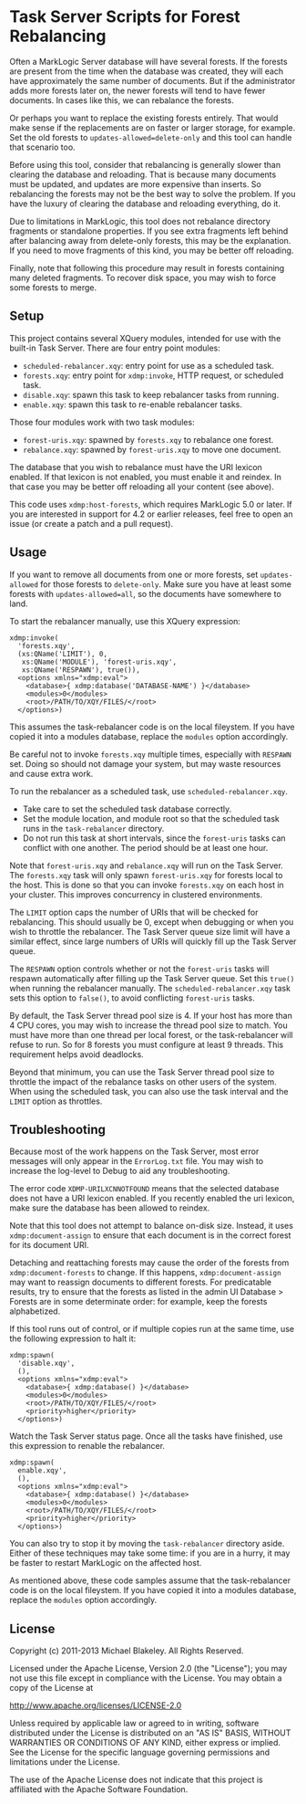 Task Server Scripts for Forest Rebalancing
===

Often a MarkLogic Server database will have several forests.
If the forests are present from the time when the database was created,
they will each have approximately the same number of documents.
But if the administrator adds more forests later on,
the newer forests will tend to have fewer documents.
In cases like this, we can rebalance the forests.

Or perhaps you want to replace the existing forests entirely.
That would make sense if the replacements are on faster or larger storage,
for example. Set the old forests to `updates-allowed=delete-only`
and this tool can handle that scenario too.

Before using this tool, consider that
rebalancing is generally slower than clearing the database and reloading.
That is because many documents must be updated,
and updates are more expensive than inserts.
So rebalancing the forests may not be the best way to solve the problem.
If you have the luxury of clearing the database and reloading everything, do it.

Due to limitations in MarkLogic, this tool does not rebalance
directory fragments or standalone properties.
If you see extra fragments left behind after balancing away from
delete-only forests, this may be the explanation.
If you need to move fragments of this kind, you may be better off reloading.

Finally, note that following this procedure may result in forests
containing many deleted fragments. To recover disk space,
you may wish to force some forests to merge.

Setup
---

This project contains several XQuery modules,
intended for use with the built-in Task Server.
There are four entry point modules:

* `scheduled-rebalancer.xqy`: entry point for use as a scheduled task.
* `forests.xqy`: entry point for `xdmp:invoke`, HTTP request, or scheduled task.
* `disable.xqy`: spawn this task to keep rebalancer tasks from running.
* `enable.xqy`: spawn this task to re-enable rebalancer tasks.

Those four modules work with two task modules:

* `forest-uris.xqy`: spawned by `forests.xqy` to rebalance one forest.
* `rebalance.xqy`: spawned by `forest-uris.xqy` to move one document.

The database that you wish to rebalance must have the URI lexicon enabled.
If that lexicon is not enabled, you must enable it and reindex.
In that case you may be better off reloading all your content (see above).

This code uses `xdmp:host-forests`, which requires MarkLogic 5.0 or later.
If you are interested in support for 4.2 or earlier releases,
feel free to open an issue (or create a patch and a pull request).

Usage
---

If you want to remove all documents from one or more forests,
set `updates-allowed` for those forests to `delete-only`.
Make sure you have at least some forests with `updates-allowed=all`,
so the documents have somewhere to land.

To start the rebalancer manually, use this XQuery expression:

    xdmp:invoke(
      'forests.xqy',
      (xs:QName('LIMIT'), 0,
       xs:QName('MODULE'), 'forest-uris.xqy',
       xs:QName('RESPAWN'), true()),
      <options xmlns="xdmp:eval">
        <database>{ xdmp:database('DATABASE-NAME') }</database>
        <modules>0</modules>
        <root>/PATH/TO/XQY/FILES/</root>
      </options>)

This assumes the task-rebalancer code is on the local fileystem.
If you have copied it into a modules database,
replace the `modules` option accordingly.

Be careful not to invoke `forests.xqy` multiple times,
especially with `RESPAWN` set. Doing so should not damage your system,
but may waste resources and cause extra work.

To run the rebalancer as a scheduled task, use `scheduled-rebalancer.xqy`.

* Take care to set the scheduled task database correctly.
* Set the module location, and module root so that the scheduled task runs
in the `task-rebalancer` directory.
* Do not run this task at short intervals, since the `forest-uris` tasks
can conflict with one another. The period should be at least one hour.

Note that `forest-uris.xqy` and `rebalance.xqy` will run on the Task Server.
The `forests.xqy` task will only spawn `forest-uris.xqy`
for forests local to the host. This is done so that
you can invoke `forests.xqy` on each host in your cluster.
This improves concurrency in clustered environments.

The `LIMIT` option caps the number of URIs that will be checked for rebalancing.
This should usually be 0, except when debugging
or when you wish to throttle the rebalancer.
The Task Server queue size limit will have a similar effect,
since large numbers of URIs will quickly fill up the Task Server queue.

The `RESPAWN` option controls whether or not the `forest-uris` tasks
will respawn automatically after filling up the Task Server queue.
Set this `true()` when running the rebalancer manually.
The `scheduled-rebalancer.xqy` task sets this option to `false()`,
to avoid conflicting `forest-uris` tasks.

By default, the Task Server thread pool size is 4.
If your host has more than 4 CPU cores,
you may wish to increase the thread pool size to match.
You must have more than one thread per local forest,
or the task-rebalancer will refuse to run.
So for 8 forests you must configure at least 9 threads.
This requirement helps avoid deadlocks.

Beyond that minimum, you can use the Task Server thread pool size
to throttle the impact of the rebalance tasks on other users of the system.
When using the scheduled task, you can also use the task interval
and the `LIMIT` option as throttles.

Troubleshooting
---

Because most of the work happens on the Task Server,
most error messages will only appear in the `ErrorLog.txt` file.
You may wish to increase the log-level to Debug to aid any troubleshooting.

The error code `XDMP-URILXCNNOTFOUND` means that the selected database
does not have a URI lexicon enabled. If you recently enabled the uri lexicon,
make sure the database has been allowed to reindex.

Note that this tool does not attempt to balance on-disk size.
Instead, it uses `xdmp:document-assign` to ensure that each document
is in the correct forest for its document URI.

Detaching and reattaching forests may cause the order of the forests
from `xdmp:document-forests` to change. If this happens,
`xdmp:document-assign` may want to reassign documents to different forests.
For predicatable results, try to ensure that the forests as listed
in the admin UI Database > Forests are in some determinate order:
for example, keep the forests alphabetized.

If this tool runs out of control, or if multiple copies run at the same time,
use the following expression to halt it:

    xdmp:spawn(
      'disable.xqy',
      (),
      <options xmlns="xdmp:eval">
        <database>{ xdmp:database() }</database>
        <modules>0</modules>
        <root>/PATH/TO/XQY/FILES/</root>
        <priority>higher</priority>
      </options>)

Watch the Task Server status page. Once all the tasks have finished,
use this expression to renable the rebalancer.

    xdmp:spawn(
      enable.xqy',
      (),
      <options xmlns="xdmp:eval">
        <database>{ xdmp:database() }</database>
        <modules>0</modules>
        <root>/PATH/TO/XQY/FILES/</root>
        <priority>higher</priority>
      </options>)

You can also try to stop it by moving the `task-rebalancer` directory aside.
Either of these techniques may take some time: if you are in a hurry,
it may be faster to restart MarkLogic on the affected host.

As mentioned above, these code samples assume that
the task-rebalancer code is on the local fileystem.
If you have copied it into a modules database,
replace the `modules` option accordingly.

License
---
Copyright (c) 2011-2013 Michael Blakeley. All Rights Reserved.

Licensed under the Apache License, Version 2.0 (the "License");
you may not use this file except in compliance with the License.
You may obtain a copy of the License at

http://www.apache.org/licenses/LICENSE-2.0

Unless required by applicable law or agreed to in writing, software
distributed under the License is distributed on an "AS IS" BASIS,
WITHOUT WARRANTIES OR CONDITIONS OF ANY KIND, either express or implied.
See the License for the specific language governing permissions and
limitations under the License.

The use of the Apache License does not indicate that this project is
affiliated with the Apache Software Foundation.

